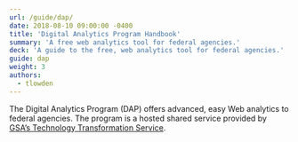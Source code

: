 ```yaml
---
url: /guide/dap/
date: 2018-08-10 09:00:00 -0400
title: 'Digital Analytics Program Handbook'
summary: 'A free web analytics tool for federal agencies.'
deck: 'A guide to the free, web analytics tool for federal agencies.'
guide: dap
weight: 3
authors:
  - tlowden
---
```



The Digital Analytics Program (DAP) offers advanced, easy Web analytics to federal agencies. The program is a hosted shared service provided by <a href="http://www.gsa.gov/portal/category/25729" target="_blank">GSA&#8217;s Technology Transformation Service</a>.
